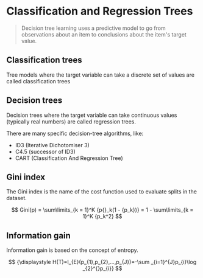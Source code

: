 # Classification and Regression Trees

> Decision tree learning uses a predictive model to go from observations about an item to conclusions about the item's target value.

## Classification trees
Tree models where the target variable can take a discrete set of values are called classification trees

## Decision trees
Decision trees where the target variable can take continuous values (typically real numbers) are called regression trees.

There are many specific decision-tree algorithms, like:
* ID3 (Iterative Dichotomiser 3)
* C4.5 (successor of ID3)
* CART (Classification And Regression Tree)

## Gini index
The Gini index is the name of the cost function used to evaluate splits in the dataset.

$$
Gini(p) = \sum\limits_{k = 1}^K {p{}_k(1 - {p_k})} = 1 - \sum\limits_{k = 1}^K {p_k^2}
$$

## Information gain
Information gain is based on the concept of entropy.

$$
{\displaystyle H(T)=I_{E}(p_{1},p_{2},...,p_{J})=-\sum _{i=1}^{J}p_{i}\log _{2}^{}p_{i}}
$$


